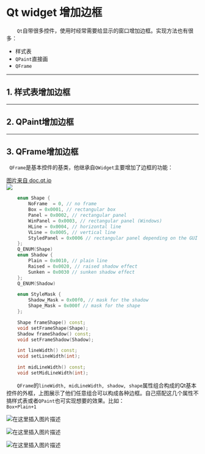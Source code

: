 

# Qt widget 增加边框
&emsp;&emsp;`Qt`自带很多控件，使用时经常需要给显示的窗口增加边框。实现方法也有很多：
* 样式表
* `QPaint`直接画
* `QFrame`


---
## 1. 样式表增加边框


---
## 2. QPaint增加边框


---
## 3. QFrame增加边框
&nbsp;&nbsp;`QFrame`是基本控件的基类，他继承自`QWidget`主要增加了边框的功能：  

[图片来自 doc.qt.ip](https://doc.qt.io/qt-5.15/qframe.html)  
![](https://img-blog.csdnimg.cn/20210119220046374.png?x-oss-process=image/watermark,type_ZmFuZ3poZW5naGVpdGk,shadow_10,text_aHR0cHM6Ly9ibG9nLmNzZG4ubmV0L2ExNTAwNTc4NDMyMA==,size_16,color_FFFFFF,t_70)


```cpp
    enum Shape {
        NoFrame  = 0, // no frame
        Box = 0x0001, // rectangular box
        Panel = 0x0002, // rectangular panel
        WinPanel = 0x0003, // rectangular panel (Windows)
        HLine = 0x0004, // horizontal line
        VLine = 0x0005, // vertical line
        StyledPanel = 0x0006 // rectangular panel depending on the GUI style
    };
    Q_ENUM(Shape)
    enum Shadow {
        Plain = 0x0010, // plain line
        Raised = 0x0020, // raised shadow effect
        Sunken = 0x0030 // sunken shadow effect
    };
    Q_ENUM(Shadow)

    enum StyleMask {
        Shadow_Mask = 0x00f0, // mask for the shadow
        Shape_Mask = 0x000f // mask for the shape
    };

    Shape frameShape() const;
    void setFrameShape(Shape);
    Shadow frameShadow() const;
    void setFrameShadow(Shadow);

    int lineWidth() const;
    void setLineWidth(int);

    int midLineWidth() const;
    void setMidLineWidth(int);
```




&emsp;&emsp;`QFrame`的`lineWidth, midLineWidth, shadow, shape`属性组合构成的Qt基本控件的外框，上图展示了他们任意组合可以构成各种边框。自己搭配这几个属性不搞样式表或者`QPaint`也可实现想要的效果。比如：  
`Box+Plain+1`  


![在这里插入图片描述](https://img-blog.csdnimg.cn/20210119220059991.png?x-oss-process=image/watermark,type_ZmFuZ3poZW5naGVpdGk,shadow_10,text_aHR0cHM6Ly9ibG9nLmNzZG4ubmV0L2ExNTAwNTc4NDMyMA==,size_16,color_FFFFFF,t_70)


![在这里插入图片描述](https://img-blog.csdnimg.cn/2021011922010670.png?x-oss-process=image/watermark,type_ZmFuZ3poZW5naGVpdGk,shadow_10,text_aHR0cHM6Ly9ibG9nLmNzZG4ubmV0L2ExNTAwNTc4NDMyMA==,size_16,color_FFFFFF,t_70)

![在这里插入图片描述](https://img-blog.csdnimg.cn/202101192201120.png?x-oss-process=image/watermark,type_ZmFuZ3poZW5naGVpdGk,shadow_10,text_aHR0cHM6Ly9ibG9nLmNzZG4ubmV0L2ExNTAwNTc4NDMyMA==,size_16,color_FFFFFF,t_70)
